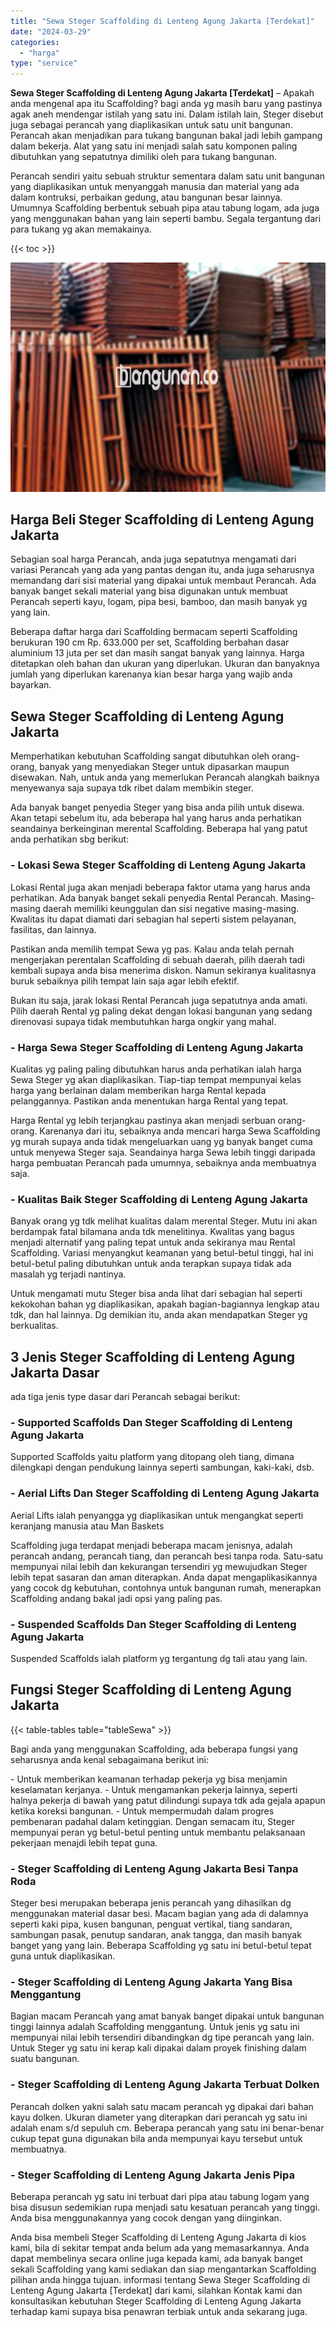 ```yaml
---
title: "Sewa Steger Scaffolding di Lenteng Agung Jakarta [Terdekat]"
date: "2024-03-29"
categories: 
  - "harga"
type: "service"
---
```


**Sewa Steger Scaffolding di Lenteng Agung Jakarta \[Terdekat\]** – Apakah anda mengenal apa itu Scaffolding? bagi anda yg masih baru yang pastinya agak aneh mendengar istilah yang satu ini. Dalam istilah lain, Steger disebut juga sebagai perancah yang diaplikasikan untuk satu unit bangunan. Perancah akan menjadikan para tukang bangunan bakal jadi lebih gampang dalam bekerja. Alat yang satu ini menjadi salah satu komponen paling dibutuhkan yang sepatutnya dimiliki oleh para tukang bangunan.

Perancah sendiri yaitu sebuah struktur sementara dalam satu unit bangunan yang diaplikasikan untuk menyanggah manusia dan material yang ada dalam kontruksi, perbaikan gedung, atau bangunan besar lainnya. Umumnya Scaffolding berbentuk sebuah pipa atau tabung logam, ada juga yang menggunakan bahan yang lain seperti bambu. Segala tergantung dari para tukang yg akan memakainya.

{{< toc >}}

![Sewa Steger Scaffolding di Lenteng Agung Jakarta [Terdekat]](/images/sewa-scaffolding-steger-12.png)

## Harga Beli Steger Scaffolding di Lenteng Agung Jakarta

Sebagian soal harga Perancah, anda juga sepatutnya mengamati dari variasi Perancah yang ada yang pantas dengan itu, anda juga seharusnya memandang dari sisi material yang dipakai untuk membaut Perancah. Ada banyak banget sekali material yang bisa digunakan untuk membuat Perancah seperti kayu, logam, pipa besi, bamboo, dan masih banyak yg yang lain.

Beberapa daftar harga dari Scaffolding bermacam seperti Scaffolding berukuran 190 cm Rp. 633.000 per set, Scaffolding berbahan dasar aluminium 13 juta per set dan masih sangat banyak yang lainnya. Harga ditetapkan oleh bahan dan ukuran yang diperlukan. Ukuran dan banyaknya jumlah yang diperlukan karenanya kian besar harga yang wajib anda bayarkan.

## Sewa Steger Scaffolding di Lenteng Agung Jakarta

Memperhatikan kebutuhan Scaffolding sangat dibutuhkan oleh orang-orang, banyak yang menyediakan Steger untuk dipasarkan maupun disewakan. Nah, untuk anda yang memerlukan Perancah alangkah baiknya menyewanya saja supaya tdk ribet dalam membikin steger.

Ada banyak banget penyedia Steger yang bisa anda pilih untuk disewa. Akan tetapi sebelum itu, ada beberapa hal yang harus anda perhatikan seandainya berkeinginan merental Scaffolding. Beberapa hal yang patut anda perhatikan sbg berikut:

### \- Lokasi Sewa Steger Scaffolding di Lenteng Agung Jakarta

Lokasi Rental juga akan menjadi beberapa faktor utama yang harus anda perhatikan. Ada banyak banget sekali penyedia Rental Perancah. Masing-masing daerah memiliki keunggulan dan sisi negative masing-masing. Kwalitas itu dapat diamati dari sebagian hal seperti sistem pelayanan, fasilitas, dan lainnya.

Pastikan anda memilih tempat Sewa yg pas. Kalau anda telah pernah mengerjakan perentalan Scaffolding di sebuah daerah, pilih daerah tadi kembali supaya anda bisa menerima diskon. Namun sekiranya kualitasnya buruk sebaiknya pilih tempat lain saja agar lebih efektif.

Bukan itu saja, jarak lokasi Rental Perancah juga sepatutnya anda amati. Pilih daerah Rental yg paling dekat dengan lokasi bangunan yang sedang direnovasi supaya tidak membutuhkan harga ongkir yang mahal.

### \- Harga Sewa Steger Scaffolding di Lenteng Agung Jakarta

Kualitas yg paling paling dibutuhkan harus anda perhatikan ialah harga Sewa Steger yg akan diaplikasikan. Tiap-tiap tempat mempunyai kelas harga yang berlainan dalam memberikan harga Rental kepada pelanggannya. Pastikan anda menentukan harga Rental yang tepat.

Harga Rental yg lebih terjangkau pastinya akan menjadi serbuan orang-orang. Karenanya dari itu, sebaiknya anda mencari harga Sewa Scaffolding yg murah supaya anda tidak mengeluarkan uang yg banyak banget cuma untuk menyewa Steger saja. Seandainya harga Sewa lebih tinggi daripada harga pembuatan Perancah pada umumnya, sebaiknya anda membuatnya saja.

### \- Kualitas Baik Steger Scaffolding di Lenteng Agung Jakarta

Banyak orang yg tdk melihat kualitas dalam merental Steger. Mutu ini akan berdampak fatal bilamana anda tdk menelitinya. Kwalitas yang bagus menjadi alternatif yang paling tepat untuk anda sekiranya mau Rental Scaffolding. Variasi menyangkut keamanan yang betul-betul tinggi, hal ini betul-betul paling dibutuhkan untuk anda terapkan supaya tidak ada masalah yg terjadi nantinya.

Untuk mengamati mutu Steger bisa anda lihat dari sebagian hal seperti kekokohan bahan yg diaplikasikan, apakah bagian-bagiannya lengkap atau tdk, dan hal lainnya. Dg demikian itu, anda akan mendapatkan Steger yg berkualitas.

## 3 Jenis Steger Scaffolding di Lenteng Agung Jakarta Dasar

ada tiga jenis type dasar dari Perancah sebagai berikut:

### \- Supported Scaffolds Dan Steger Scaffolding di Lenteng Agung Jakarta

Supported Scaffolds yaitu platform yang ditopang oleh tiang, dimana dilengkapi dengan pendukung lainnya seperti sambungan, kaki-kaki, dsb.

### \- Aerial Lifts Dan Steger Scaffolding di Lenteng Agung Jakarta

Aerial Lifts ialah penyangga yg diaplikasikan untuk mengangkat seperti keranjang manusia atau Man Baskets

Scaffolding juga terdapat menjadi beberapa macam jenisnya, adalah perancah andang, perancah tiang, dan perancah besi tanpa roda. Satu-satu mempunyai nilai lebih dan kekurangan tersendiri yg mewujudkan Steger lebih tepat sasaran dan aman diterapkan. Anda dapat mengaplikasikannya yang cocok dg kebutuhan, contohnya untuk bangunan rumah, menerapkan Scaffolding andang bakal jadi opsi yang paling pas.

### \- Suspended Scaffolds Dan Steger Scaffolding di Lenteng Agung Jakarta

Suspended Scaffolds ialah platform yg tergantung dg tali atau yang lain.

## Fungsi Steger Scaffolding di Lenteng Agung Jakarta

{{< table-tables table="tableSewa" >}}

Bagi anda yang menggunakan Scaffolding, ada beberapa fungsi yang seharusnya anda kenal sebagaimana berikut ini:

\- Untuk memberikan keamanan terhadap pekerja yg bisa menjamin keselamatan kerjanya. - Untuk mengamankan pekerja lainnya, seperti halnya pekerja di bawah yang patut dilindungi supaya tdk ada gejala apapun ketika koreksi bangunan. - Untuk mempermudah dalam progres pembenaran padahal dalam ketinggian. Dengan semacam itu, Steger mempunyai peran yg betul-betul penting untuk membantu pelaksanaan pekerjaan menajdi lebih tepat guna.

### \- Steger Scaffolding di Lenteng Agung Jakarta Besi Tanpa Roda

Steger besi merupakan beberapa jenis perancah yang dihasilkan dg menggunakan material dasar besi. Macam bagian yang ada di dalamnya seperti kaki pipa, kusen bangunan, penguat vertikal, tiang sandaran, sambungan pasak, penutup sandaran, anak tangga, dan masih banyak banget yang yang lain. Beberapa Scaffolding yg satu ini betul-betul tepat guna untuk diaplikasikan.

### \- Steger Scaffolding di Lenteng Agung Jakarta Yang Bisa Menggantung

Bagian macam Perancah yang amat banyak banget dipakai untuk bangunan tinggi lainnya adalah Scaffolding menggantung. Untuk jenis yg satu ini mempunyai nilai lebih tersendiri dibandingkan dg tipe perancah yang lain. Untuk Steger yg satu ini kerap kali dipakai dalam proyek finishing dalam suatu bangunan.

### \- Steger Scaffolding di Lenteng Agung Jakarta Terbuat Dolken

Perancah dolken yakni salah satu macam perancah yg dipakai dari bahan kayu dolken. Ukuran diameter yang diterapkan dari perancah yg satu ini adalah enam s/d sepuluh cm. Beberapa perancah yang satu ini benar-benar cukup tepat guna digunakan bila anda mempunyai kayu tersebut untuk membuatnya.

### \- Steger Scaffolding di Lenteng Agung Jakarta Jenis Pipa

Beberapa perancah yg satu ini terbuat dari pipa atau tabung logam yang bisa disusun sedemikian rupa menjadi satu kesatuan perancah yang tinggi. Anda bisa menggunakannya yang cocok dengan yang diinginkan.

Anda bisa membeli Steger Scaffolding di Lenteng Agung Jakarta di kios kami, bila di sekitar tempat anda belum ada yang memasarkannya. Anda dapat membelinya secara online juga kepada kami, ada banyak banget sekali Scaffolding yang kami sediakan dan siap mengantarkan Scaffolding pilihan anda hingga tujuan. informasi tentang Sewa Steger Scaffolding di Lenteng Agung Jakarta \[Terdekat\] dari kami, silahkan Kontak kami dan konsultasikan kebutuhan Steger Scaffolding di Lenteng Agung Jakarta terhadap kami supaya bisa penawran terbiak untuk anda sekarang juga.
